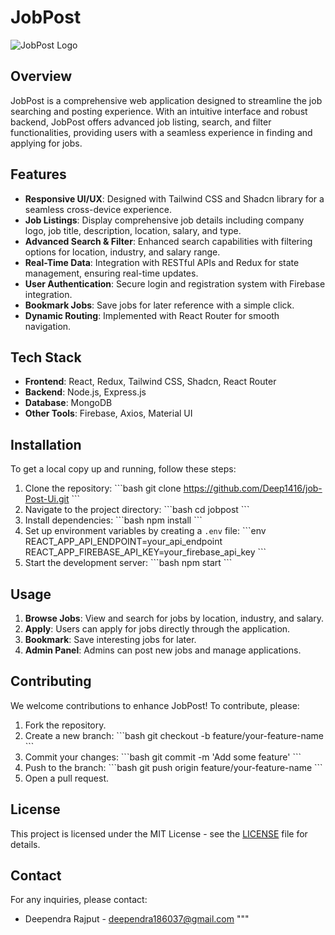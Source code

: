 

# JobPost

![JobPost Logo]("jobpost.png")

## Overview

JobPost is a comprehensive web application designed to streamline the job searching and posting experience. With an intuitive interface and robust backend, JobPost offers advanced job listing, search, and filter functionalities, providing users with a seamless experience in finding and applying for jobs.

## Features

- **Responsive UI/UX**: Designed with Tailwind CSS and Shadcn library for a seamless cross-device experience.
- **Job Listings**: Display comprehensive job details including company logo, job title, description, location, salary, and type.
- **Advanced Search & Filter**: Enhanced search capabilities with filtering options for location, industry, and salary range.
- **Real-Time Data**: Integration with RESTful APIs and Redux for state management, ensuring real-time updates.
- **User Authentication**: Secure login and registration system with Firebase integration.
- **Bookmark Jobs**: Save jobs for later reference with a simple click.
- **Dynamic Routing**: Implemented with React Router for smooth navigation.

## Tech Stack

- **Frontend**: React, Redux, Tailwind CSS, Shadcn, React Router
- **Backend**: Node.js, Express.js
- **Database**: MongoDB
- **Other Tools**: Firebase, Axios, Material UI

## Installation

To get a local copy up and running, follow these steps:

1. Clone the repository:
   \`\`\`bash
   git clone https://github.com/Deep1416/job-Post-Ui.git
   \`\`\`
2. Navigate to the project directory:
   \`\`\`bash
   cd jobpost
   \`\`\`
3. Install dependencies:
   \`\`\`bash
   npm install
   \`\`\`
4. Set up environment variables by creating a `.env` file:
   \`\`\`env
   REACT_APP_API_ENDPOINT=your_api_endpoint
   REACT_APP_FIREBASE_API_KEY=your_firebase_api_key
   \`\`\`
5. Start the development server:
   \`\`\`bash
   npm start
   \`\`\`

## Usage

1. **Browse Jobs**: View and search for jobs by location, industry, and salary.
2. **Apply**: Users can apply for jobs directly through the application.
3. **Bookmark**: Save interesting jobs for later.
4. **Admin Panel**: Admins can post new jobs and manage applications.

## Contributing

We welcome contributions to enhance JobPost! To contribute, please:

1. Fork the repository.
2. Create a new branch:
   \`\`\`bash
   git checkout -b feature/your-feature-name
   \`\`\`
3. Commit your changes:
   \`\`\`bash
   git commit -m 'Add some feature'
   \`\`\`
4. Push to the branch:
   \`\`\`bash
   git push origin feature/your-feature-name
   \`\`\`
5. Open a pull request.

## License

This project is licensed under the MIT License - see the [LICENSE](LICENSE) file for details.

## Contact

For any inquiries, please contact:
- Deependra Rajput - deependra186037@gmail.com
"""


